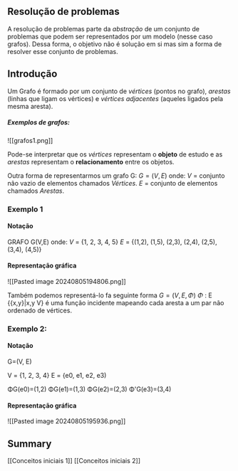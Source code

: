## Resolução de problemas

A resolução de problemas parte da *abstração* de um conjunto de problemas que podem ser representados por um modelo (nesse caso grafos). Dessa forma, o objetivo não é solução em si mas sim a forma de resolver esse conjunto de problemas.

## Introdução
Um Grafo é formado por um conjunto de *vértices* (pontos no grafo), *arestas* (linhas que ligam os vértices) e *vértices adjacentes* (aqueles ligados pela mesma aresta). 
##### Exemplos de grafos:
![[grafos1.png]]

Pode-se interpretar que os *vértices* representam o **objeto** de estudo e as *arestas* representam o **relacionamento** entre os objetos.

Outra forma de representarmos um grafo G: $G=(V,E)$ onde:
*V* = conjunto não vazio de elementos chamados *Vértices*.
*E* = conjunto de elementos chamados *Arestas*.

### Exemplo 1
#### Notação

GRAFO G(V,E) onde:
*V* = {1, 2, 3, 4, 5}
*E* = {(1,2), (1,5), (2,3), (2,4), (2,5), (3,4), (4,5)}

#### Representação gráfica
![[Pasted image 20240805194806.png]]





Também podemos representá-lo fa seguinte forma
$G=(V,E,Φ)$
*Φ* : E {{x,y}|x,y V} é uma função incidente mapeando cada aresta a
um par não ordenado de vértices.

### Exemplo 2:
#### Notação

G=(V, E)

V = {1, 2, 3, 4}
E = {e0, e1, e2, e3)

ΦG(e0)=(1,2)
ΦG(e1)=(1,3)
ΦG(e2)=(2,3)
Φ'G(e3)=(3,4)

#### Representação gráfica
![[Pasted image 20240805195936.png]]


## Summary
[[Conceitos iniciais 1]]
[[Conceitos iniciais 2]]